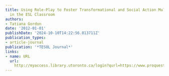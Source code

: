 ```yaml
---
title: Using Role-Play to Foster Transformational and Social Action Multiculturalism
  in the ESL Classroom
authors:
- Tatiana Gordon
date: '2012-01-01'
publishDate: '2024-10-10T14:22:56.813711Z'
publication_types:
- article-journal
publication: '*TESOL Journal*'
links:
- name: URL
  url: 
    http://myaccess.library.utoronto.ca/login?qurl=https://www.proquest.com/docview/1509081232?accountid=14771&bdid=38382&_bd=3AEs9ShmOmrrlmiTyC9TBO0JNWM%3D
---
```

